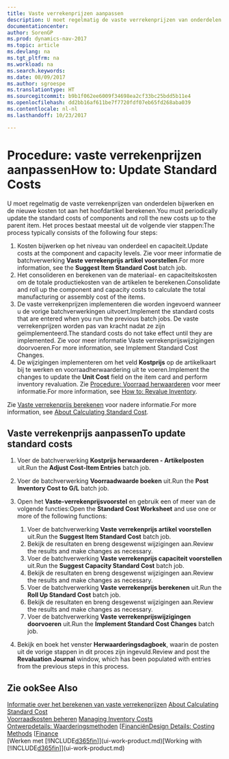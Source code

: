 ```yaml
---
title: Vaste verrekenprijzen aanpassen
description: U moet regelmatig de vaste verrekenprijzen van onderdelen bijwerken en de nieuwe kosten tot aan het hoofdartikel berekenen.
documentationcenter: 
author: SorenGP
ms.prod: dynamics-nav-2017
ms.topic: article
ms.devlang: na
ms.tgt_pltfrm: na
ms.workload: na
ms.search.keywords: 
ms.date: 08/09/2017
ms.author: sgroespe
ms.translationtype: HT
ms.sourcegitcommit: b9b1f062ee6009f34698ea2cf33bc25bdd5b11e4
ms.openlocfilehash: dd2bb16af611be7f7720fdf07eb65fd268aba039
ms.contentlocale: nl-nl
ms.lasthandoff: 10/23/2017

---
```

# <a name="how-to-update-standard-costs"></a><span data-ttu-id="d8ad9-103">Procedure: vaste verrekenprijzen aanpassen</span><span class="sxs-lookup"><span data-stu-id="d8ad9-103">How to: Update Standard Costs</span></span>
<span data-ttu-id="d8ad9-104">U moet regelmatig de vaste verrekenprijzen van onderdelen bijwerken en de nieuwe kosten tot aan het hoofdartikel berekenen.</span><span class="sxs-lookup"><span data-stu-id="d8ad9-104">You must periodically update the standard costs of components and roll the new costs up to the parent item.</span></span> <span data-ttu-id="d8ad9-105">Het proces bestaat meestal uit de volgende vier stappen:</span><span class="sxs-lookup"><span data-stu-id="d8ad9-105">The process typically consists of the following four steps:</span></span>  

1.  <span data-ttu-id="d8ad9-106">Kosten bijwerken op het niveau van onderdeel en capaciteit.</span><span class="sxs-lookup"><span data-stu-id="d8ad9-106">Update costs at the component and capacity levels.</span></span> <span data-ttu-id="d8ad9-107">Zie voor meer informatie de batchverwerking **Vaste verrekenprijs artikel voorstellen**.</span><span class="sxs-lookup"><span data-stu-id="d8ad9-107">For more information, see the **Suggest Item Standard Cost** batch job.</span></span>  
2.  <span data-ttu-id="d8ad9-108">Het consolideren en berekenen van de materiaal- en capaciteitskosten om de totale productiekosten van de artikelen te berekenen.</span><span class="sxs-lookup"><span data-stu-id="d8ad9-108">Consolidate and roll up the component and capacity costs to calculate the total manufacturing or assembly cost of the items.</span></span>  
3.  <span data-ttu-id="d8ad9-109">De vaste verrekenprijzen implementeren die worden ingevoerd wanneer u de vorige batchverwerkingen uitvoert.</span><span class="sxs-lookup"><span data-stu-id="d8ad9-109">Implement the standard costs that are entered when you run the previous batch jobs.</span></span> <span data-ttu-id="d8ad9-110">De vaste verrekenprijzen worden pas van kracht nadat ze zijn geïmplementeerd.</span><span class="sxs-lookup"><span data-stu-id="d8ad9-110">The standard costs do not take effect until they are implemented.</span></span> <span data-ttu-id="d8ad9-111">Zie voor meer informatie Vaste verrekenprijswijzigingen doorvoeren.</span><span class="sxs-lookup"><span data-stu-id="d8ad9-111">For more information, see Implement Standard Cost Changes.</span></span>  
4.  <span data-ttu-id="d8ad9-112">De wijzigingen implementeren om het veld **Kostprijs** op de artikelkaart bij te werken en voorraadherwaardering uit te voeren.</span><span class="sxs-lookup"><span data-stu-id="d8ad9-112">Implement the changes to update the **Unit Cost** field on the item card and perform inventory revaluation.</span></span> <span data-ttu-id="d8ad9-113">Zie [Procedure: Voorraad herwaarderen](inventory-how-revalue-inventory.md) voor meer informatie.</span><span class="sxs-lookup"><span data-stu-id="d8ad9-113">For more information, see [How to: Revalue Inventory](inventory-how-revalue-inventory.md).</span></span>  

<span data-ttu-id="d8ad9-114">Zie [Vaste verrekenprijs berekenen](finance-about-calculating-standard-cost.md) voor nadere informatie.</span><span class="sxs-lookup"><span data-stu-id="d8ad9-114">For more information, see [About Calculating Standard Cost](finance-about-calculating-standard-cost.md).</span></span>  
## <a name="to-update-standard-costs"></a><span data-ttu-id="d8ad9-115">Vaste verrekenprijs aanpassen</span><span class="sxs-lookup"><span data-stu-id="d8ad9-115">To update standard costs</span></span>  
1.  <span data-ttu-id="d8ad9-116">Voer de batchverwerking **Kostprijs herwaarderen - Artikelposten** uit.</span><span class="sxs-lookup"><span data-stu-id="d8ad9-116">Run the **Adjust Cost-Item Entries** batch job.</span></span>  
2.  <span data-ttu-id="d8ad9-117">Voer de batchverwerking **Voorraadwaarde boeken** uit.</span><span class="sxs-lookup"><span data-stu-id="d8ad9-117">Run the **Post Inventory Cost to G/L** batch job.</span></span>  
3.  <span data-ttu-id="d8ad9-118">Open het **Vaste-verrekenprijsvoorstel** en gebruik een of meer van de volgende functies:</span><span class="sxs-lookup"><span data-stu-id="d8ad9-118">Open the **Standard Cost Worksheet** and use one or more of the following functions:</span></span>  

    1.  <span data-ttu-id="d8ad9-119">Voer de batchverwerking **Vaste verrekenprijs artikel voorstellen** uit.</span><span class="sxs-lookup"><span data-stu-id="d8ad9-119">Run the **Suggest Item Standard Cost** batch job.</span></span>  
    2.  <span data-ttu-id="d8ad9-120">Bekijk de resultaten en breng desgewenst wijzigingen aan.</span><span class="sxs-lookup"><span data-stu-id="d8ad9-120">Review the results and make changes as necessary.</span></span>  
    3.  <span data-ttu-id="d8ad9-121">Voer de batchverwerking **Vaste verrekenprijs capaciteit voorstellen** uit.</span><span class="sxs-lookup"><span data-stu-id="d8ad9-121">Run the **Suggest Capacity Standard Cost** batch job.</span></span>  
    4.  <span data-ttu-id="d8ad9-122">Bekijk de resultaten en breng desgewenst wijzigingen aan.</span><span class="sxs-lookup"><span data-stu-id="d8ad9-122">Review the results and make changes as necessary.</span></span>
    5. <span data-ttu-id="d8ad9-123">Voer de batchverwerking **Vaste verrekenprijs berekenen** uit.</span><span class="sxs-lookup"><span data-stu-id="d8ad9-123">Run the **Roll Up Standard Cost** batch job.</span></span>
    6.  <span data-ttu-id="d8ad9-124">Bekijk de resultaten en breng desgewenst wijzigingen aan.</span><span class="sxs-lookup"><span data-stu-id="d8ad9-124">Review the results and make changes as necessary.</span></span>
    7.  <span data-ttu-id="d8ad9-125">Voer de batchverwerking **Vaste verrekenprijswijzigingen doorvoeren** uit.</span><span class="sxs-lookup"><span data-stu-id="d8ad9-125">Run the **Implement Standard Cost Changes** batch job.</span></span>  
4.  <span data-ttu-id="d8ad9-126">Bekijk en boek het venster **Herwaarderingsdagboek**, waarin de posten uit de vorige stappen in dit proces zijn ingevuld.</span><span class="sxs-lookup"><span data-stu-id="d8ad9-126">Review and post the **Revaluation Journal** window, which has been populated with entries from the previous steps in this process.</span></span>  

## <a name="see-also"></a><span data-ttu-id="d8ad9-127">Zie ook</span><span class="sxs-lookup"><span data-stu-id="d8ad9-127">See Also</span></span>  
 <span data-ttu-id="d8ad9-128">[Informatie over het berekenen van vaste verrekenprijzen](finance-about-calculating-standard-cost.md) </span><span class="sxs-lookup"><span data-stu-id="d8ad9-128">[About Calculating Standard Cost](finance-about-calculating-standard-cost.md) </span></span>  
 <span data-ttu-id="d8ad9-129">[Voorraadkosten beheren](finance-manage-inventory-costs.md) </span><span class="sxs-lookup"><span data-stu-id="d8ad9-129">[Managing Inventory Costs](finance-manage-inventory-costs.md) </span></span>  
 <span data-ttu-id="d8ad9-130">[Ontwerpdetails: Waarderingsmethoden](design-details-costing-methods.md) [[Financiën](finance.md)</span><span class="sxs-lookup"><span data-stu-id="d8ad9-130">[Design Details: Costing Methods](design-details-costing-methods.md) [[Finance](finance.md)</span></span>  
 <span data-ttu-id="d8ad9-131">[Werken met [!INCLUDE[d365fin](includes/d365fin_md.md)]](ui-work-product.md)</span><span class="sxs-lookup"><span data-stu-id="d8ad9-131">[Working with [!INCLUDE[d365fin](includes/d365fin_md.md)]](ui-work-product.md)</span></span>  

